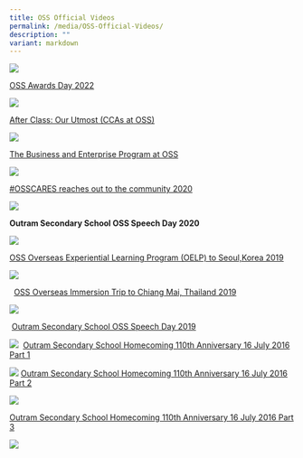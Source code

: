 ```yaml
---
title: OSS Official Videos
permalink: /media/OSS-Official-Videos/
description: ""
variant: markdown
---
```

![](/images/Media/OSS%20Official%20Videos/O1.jpg) 

[OSS Awards Day 2022](https://youtu.be/_AT_HoKQSgM)  

![](/images/Media/OSS%20Official%20Videos/O2.jpg) 

[After Class: Our Utmost (CCAs at OSS)](https://youtu.be/GP4god5IPRg)  
     
![](/images/Media/OSS%20Official%20Videos/O3.jpg) 

[The Business and Enterprise Program at OSS](https://youtu.be/Ft6UvXqo2qs)

![](/images/Media/OSS%20Official%20Videos/O4.jpg) 
    
[#OSSCARES reaches out to the community 2020](https://www.youtube.com/watch?v=03UEOETKKRg)  
  
  
  
  
  

![](/images/Media/OSS%20Official%20Videos/P2.jpg)  
    

**Outram Secondary School OSS Speech Day 2020**

  
  
  
  
  

![](/images/Media/OSS%20Official%20Videos/P3.jpg)  
    

  

[OSS Overseas Experiential Learning Program (OELP) to Seoul,Korea 2019](https://www.youtube.com/watch?v=gyaIRVzfiUc&feature=youtu.be)

  
  
  
  
  

![](/images/Media/OSS%20Official%20Videos/P4.jpg)
    

  [OSS Overseas Immersion Trip to Chiang Mai, Thailand 2019](https://www.youtube.com/watch?v=luSEWjCTKbA&t=30s)

  

  

  

  

  

![](/images/Media/OSS%20Official%20Videos/P5.jpg)
    
    [Outram Secondary School OSS Speech Day 2019](https://www.youtube.com/watch?v=Besdmp2t0Tg&feature=youtu.be)  
    

  

  

  

  

  

![](/images/Media/OSS%20Official%20Videos/P6.jpg)
 [Outram Secondary School Homecoming 110th Anniversary 16 July 2016 Part 1](https://www.youtube.com/watch?v=4_JUo3w4L9o&feature=youtu.be)  

  

  

  

  

  

  

![](/images/Media/OSS%20Official%20Videos/P7.jpg)
 [Outram Secondary School Homecoming 110th Anniversary 16 July 2016 Part 2](https://www.youtube.com/watch?v=50yMDSNR5YY&feature=youtu.be)

  

  

  

  

  

  

![](/images/Media/OSS%20Official%20Videos/P8.jpg) 
    

 [Outram Secondary School Homecoming 110th Anniversary 16 July 2016 Part 3](https://www.youtube.com/watch?v=QXKwCzarSAs&feature=youtu.be)

  

  

  

  

  

![](/images/Media/OSS%20Official%20Videos/P9.jpg)
    

